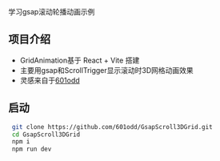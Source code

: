 学习gsap滚动轮播动画示例 
## 项目介绍
- GridAnimation基于 React + Vite 搭建 
- 主要用gsap和ScrollTrigger显示滚动时3D网格动画效果 
- 灵感来自于[601odd](https://github.com/601odd/GsapScroll3DGrid.git)

## 启动
  ```zsh
   git clone https://github.com/601odd/GsapScroll3DGrid.git
   cd GsapScroll3DGrid
   npm i
   npm run dev
   ```
